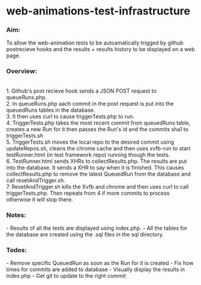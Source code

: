 web-animations-test-infrastructure
==================================

<h3>Aim: </h3>
To allow the web-animation tests to be autoamatically trigged by github
postrecieve hooks and the results + results history to be displayed on a
web page.

<h3>Overview: </h3> <br>
1. Github's post recieve hook sends a JSON POST request to queueRuns.php. <br>
2. In queueRuns.php aach commit in the post request is put into the
   queuedRuns tables in the database. <br>
3. It then uses curl to cause triggerTests.php to run. <br>
4. TriggerTests.php takes the most recent commit from queuedRuns table,
   creates a new Run for it then passes the Run's id and the commits sha1
   to triggerTests.sh <br>
5. TriggerTests.sh moves the local repo to the desired commit using
   updateRepos.sh, cleans the chrome cache and then uses xvfb-run to
   start testRunner.html (in test framework repo) running though the tests.<br>
6. TestRunner.html sends XHRs to collectResults.php. The results are put
   into the database. It sends a XHR to say when it is finished. This
   causes collectResults.php to remove the latest QueuedRun from the
   database and call resetAndTrigger.sh. <br>
7. ResetAndTrigger.sh kills the Xvfb and chrome and then uses curl to
   call triggerTests.php. Then repeats from 4 if more commits to process
   otherwise it will stop there. <br>

<h3>Notes:</h3>
- Results of all the tests are displayed using index.php.
- All the tables for the database are created using the .sql files in the
  sql directory.

<h3>Todos:</h3>
- Remove specific QueuedRun as soon as the Run for it is created
- Fix how times for commits are added to database
- Visually display the results in index.php
- Get git to update to the right commit


